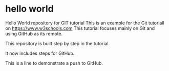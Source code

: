 # hello world 
Hello World repository for GIT tutorial 
This is an example for the Git tutoriall on https://www.w3schools.com
This tutorial focuses mainly on Git and using GitHub as its remote.

This repository is built step by step in the tutorial.

It now includes steps for GitHub.

This is a line to demonstrate a push to GitHub.